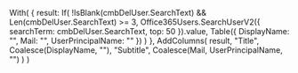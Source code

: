 With(
    {
        result:
            If(
                !IsBlank(cmbDelUser.SearchText) && Len(cmbDelUser.SearchText) >= 3,
                Office365Users.SearchUserV2({ searchTerm: cmbDelUser.SearchText, top: 50 }).value,
                Table({ DisplayName: "", Mail: "", UserPrincipalName: "" })
            )
    },
    AddColumns(
        result,
        "Title",    Coalesce(DisplayName, ""),
        "Subtitle", Coalesce(Mail, UserPrincipalName, "")
    )
)
